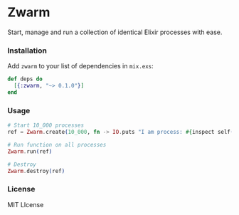Zwarm
=========

Start, manage and run a collection of identical Elixir processes with ease.

### Installation

Add `zwarm` to your list of dependencies in `mix.exs`:

```elixir
def deps do
  [{:zwarm, "~> 0.1.0"}]
end
```


### Usage

```elixir
# Start 10_000 processes
ref = Zwarm.create(10_000, fn -> IO.puts "I am process: #{inspect self()}" end)

# Run function on all processes
Zwarm.run(ref)

# Destroy
Zwarm.destroy(ref)
```


### License

MIT LIcense
